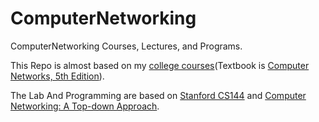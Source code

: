 # ComputerNetworking
ComputerNetworking Courses, Lectures, and Programs.

This Repo is almost based on my [college courses](https://github.com/PeterWrighten/OU_Assignment/blob/main/B2/%E6%83%85%E5%A0%B1%E3%83%8D%E3%83%83%E3%83%88%E3%83%AF%E3%83%BC%E3%82%AF%E6%BC%94%E7%BF%92/README.md)(Textbook is [Computer Networks, 5th Edition](https://www.pearson.com/us/higher-education/program/Tanenbaum-Computer-Networks-5th-Edition/PGM270019.html)).

The Lab And Programming are based on [Stanford CS144](https://cs144.github.io/) and [Computer Networking: A Top-down Approach](https://www.ucg.ac.me/skladiste/blog_44233/objava_64433/fajlovi/Computer%20Networking%20_%20A%20Top%20Down%20Approach,%207th,%20converted.pdf).
